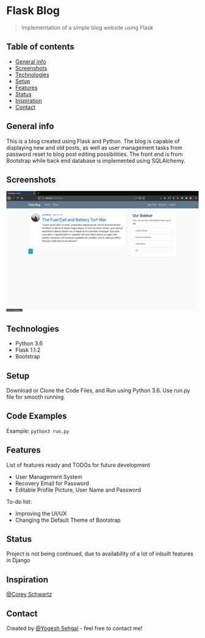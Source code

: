 # Flask Blog
> Implementation of a simple blog website using Flask

## Table of contents
* [General info](#general-info)
* [Screenshots](#screenshots)
* [Technologies](#technologies)
* [Setup](#setup)
* [Features](#features)
* [Status](#status)
* [Inspiration](#inspiration)
* [Contact](#contact)

## General info
This is a blog created using Flask and Python. 
The blog is capable of displaying new and old posts, as well as user management tasks from password reset to blog post editing possibilities. 
The front end is from Bootstrap while back end database is implemented using SQLAlchemy.

## Screenshots
![Example screenshot](https://raw.githubusercontent.com/ysehgal147/flask_blog/master/Screenshot%202020-07-15%20at%202.00.16%20AM.png)

## Technologies
* Python 3.6
* Flask 1.1.2
* Bootstrap

## Setup
Download or Clone the Code Files, and Run using Python 3.6. Use run.py file for smooth running.

## Code Examples
Example:
`python3 run.py`

## Features
List of features ready and TODOs for future development
* User Management System
* Recovery Email for Password
* Editable Profile Picture, User Name and Password

To-do list:
* Improving the UI/UX
* Changing the Default Theme of Bootstrap

## Status
Project is not being continued, due to availability of a lot of inbuilt features in Django

## Inspiration
[@Corey Schwartz](https://www.youtube.com/c/Coreyms)

## Contact
Created by [@Yogesh Sehgal](yogeshsehgal99@rediffmail.com) - feel free to contact me!

